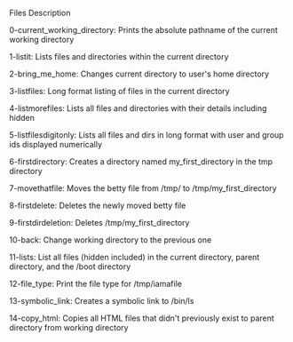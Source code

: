Files Description

0-current_working_directory: Prints the absolute pathname of the current working directory

1-listit: Lists files and directories within the current directory

2-bring_me_home: Changes current directory to user's home directory

3-listfiles: Long format listing of files in the current directory

4-listmorefiles: Lists all files and directories with their details including hidden

5-listfilesdigitonly: Lists all files and dirs in long format with user and group ids displayed numerically

6-firstdirectory: Creates a directory named my_first_directory in the tmp directory

7-movethatfile: Moves the betty file from /tmp/ to /tmp/my_first_directory

8-firstdelete: Deletes the newly moved betty file

9-firstdirdeletion: Deletes /tmp/my_first_directory

10-back: Change working directory to the previous one

11-lists: List all files (hidden included) in the current directory, parent directory, and the /boot directory

12-file_type: Print the file type for /tmp/iamafile

13-symbolic_link: Creates a symbolic link to /bin/ls

14-copy_html: Copies all HTML files that didn't previously exist to parent directory from working directory
